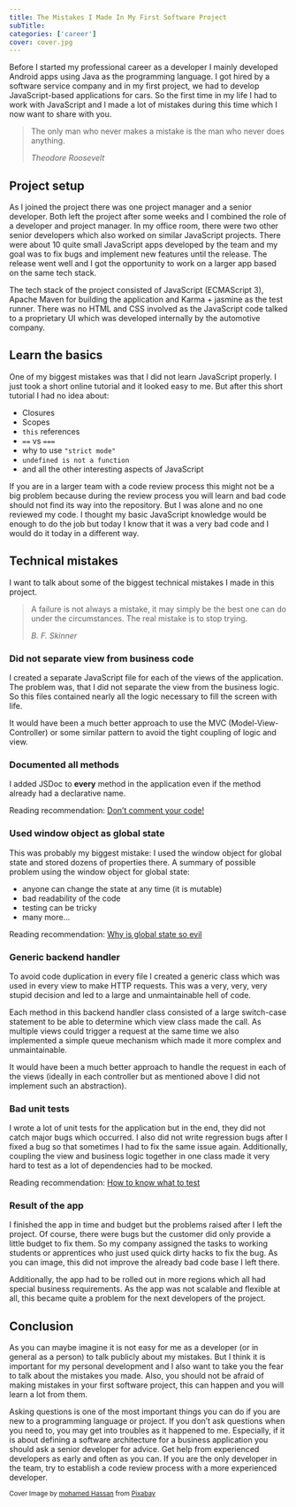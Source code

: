 ```yaml
---
title: The Mistakes I Made In My First Software Project
subTitle: 
categories: ['career'] 
cover: cover.jpg
---
```


Before I started my professional career as a  developer I mainly developed Android apps using Java as the programming language. I got hired by a software service company and in my first project, we had to develop JavaScript-based applications for cars. So the first time in my life I had to work with JavaScript and I made a lot of mistakes during this time which I now want to share with you.

> The only man who never makes a mistake is the man who never does anything. 
>
> <cite>Theodore Roosevelt</cite>

## Project setup

As I joined the project there was one project manager and a senior developer. Both left the project after some weeks and I combined the role of a developer and project manager. In my office room, there were two other senior developers which also worked on similar JavaScript projects. There were about 10 quite small JavaScript apps developed by the team and my goal was to fix bugs and implement new features until the release. The release went well and I got the opportunity to work on a larger app based on the same tech stack.

The tech stack of the project consisted of JavaScript (ECMAScript 3), Apache Maven for building the application and Karma + jasmine as the test runner. There was no HTML and CSS involved as the JavaScript code talked to a proprietary UI which was developed internally by the automotive company.

## Learn the basics

One of my biggest mistakes was that I did not learn JavaScript properly. I just took a short online tutorial and it looked easy to me. But after this short tutorial I had no idea about:

* Closures
* Scopes
* `this` references
* `==` vs `===`
* why to use `"strict mode"`
* `undefined is not a function`
* and all the other interesting aspects of JavaScript

If you are in a larger team with a code review process this might not be a big problem because during the review process you will learn and bad code should not find its way into the repository. But I was alone and no one reviewed my code.  I thought my basic JavaScript knowledge would be enough to do the job but today I know that it was a very bad code and I would do it today in a different way.

## Technical mistakes

I want to talk about some of the biggest technical mistakes I made in this project.

> A failure is not always a mistake, it may simply be the best one can do under the circumstances. The real mistake is to stop trying.
>
> <cite>B. F. Skinner</cite>

### Did not separate view from business code

I created a separate JavaScript file for each of the views of the application. The problem was, that I did not separate the view from the business logic. So this files contained nearly all the logic necessary to fill the screen with life. 

It would have been a much better approach to use the MVC (Model-View-Controller) or some similar pattern to avoid the tight coupling of logic and view.

### Documented all methods

I added JSDoc to __every__ method in the application even if the method already had a declarative name. 

Reading recommendation: [Don’t comment your code!](http://apdevblog.com/comments-in-code/)

### Used window object as global state

This was probably my biggest mistake: I used the window object for global state and stored dozens of properties there. A summary of possible problem using the window object for global state:

* anyone can change the state at any time (it is mutable)
* bad readability of the code
* testing can be tricky
* many more...

Reading recommendation: [Why is global state so evil](https://softwareengineering.stackexchange.com/questions/148108/why-is-global-state-so-evil)

### Generic backend handler

To avoid code duplication in every file I created a generic class which was used in every view to make HTTP requests. This was a very, very, very stupid decision and led to a large and unmaintainable hell of code. 

Each method in this backend handler class consisted of a large switch-case statement to be able to determine which view class made the call. As multiple views could trigger a request at the same time we also implemented a simple queue mechanism which made it more complex and unmaintainable. 

It would have been a much better approach to handle the request in each of the views (ideally in each controller but as mentioned above I did not implement such an abstraction).

### Bad unit tests

I wrote a lot of unit tests for the application but in the end, they did not catch major bugs which occurred. I also did not write regression bugs after I fixed a bug so that sometimes I had to fix the same issue again. Additionally, coupling the view and business logic together in one class made it very hard to test as a lot of dependencies had to be mocked. 

Reading recommendation: [How to know what to test](https://kentcdodds.com/blog/how-to-know-what-to-test/)

### Result of the app

I finished the app in time and budget but the problems raised after I left the project. Of course, there were bugs but the customer did only provide a little budget to fix them. So my company assigned the tasks to working students or apprentices who just used quick dirty hacks to fix the bug. As you can image, this did not improve the already bad code base I left there.

Additionally, the app had to be rolled out in more regions which all had special business requirements. As the app was not scalable and flexible at all, this became quite a problem for the next developers of the project.

## Conclusion

As you can maybe imagine it is not easy for me as a developer (or in general as a person) to talk publicly about my mistakes. But I think it is important for my personal development and I also want to take you the fear to talk about the mistakes you made. Also, you should not be afraid of making mistakes in your first software project, this can happen and you will learn a lot from them. 

Asking questions is one of the most important things you can do if you are new to a programming language or project. If you don’t ask questions when you need to, you may get into troubles as it happened to me. Especially, if it is about defining a software architecture for a business application you should ask a senior developer for advice. Get help from experienced developers as early and often as you can. If you are the only developer in the team, try to establish a code review process with a more experienced developer. 

<small>Cover Image by <a href="https://pixabay.com/users/mohamed_hassan-5229782/?utm_source=link-attribution&amp;utm_medium=referral&amp;utm_campaign=image&amp;utm_content=3085712">mohamed Hassan</a> from <a href="https://pixabay.com/?utm_source=link-attribution&amp;utm_medium=referral&amp;utm_campaign=image&amp;utm_content=3085712">Pixabay</a></small>
